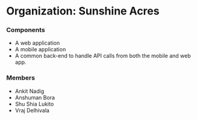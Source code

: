 # Organization: Sunshine Acres

### Components
  - A web application
  - A mobile application
  - A common back-end to handle API calls from both the mobile and web app.
  
### Members
  - Ankit Nadig
  - Anshuman Bora
  - Shu Shia Lukito
  - Vraj Delhivala

